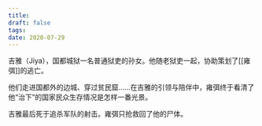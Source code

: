 ```yaml
---
title: 
draft: false
tags: 
date: 2020-07-29
---
```

吉雅（Jiya），国都城狱一名普通狱吏的孙女。他随老狱吏一起，协助策划了[[雍弭]]的逃亡。

他们走进国都外的边城、穿过贫民窟……在吉雅的引领与陪伴中，雍弭终于看清了他“治下”的国家民众生存情况是怎样一番光景。

吉雅最后死于追杀军队的射击。雍弭只抢救回了他的尸体。